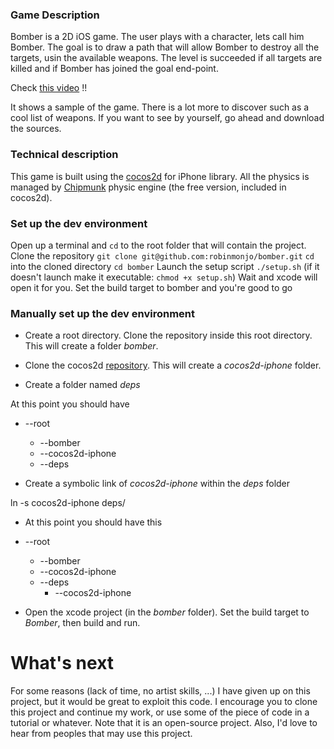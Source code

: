 
### Game Description

Bomber is a 2D iOS game. The user plays with a character, lets call him Bomber. The goal is to draw a path that will allow Bomber to destroy all the targets, usin the available weapons.
The level is succeeded if all targets are killed and if Bomber has joined the goal end-point.

Check [this video](http://www.youtube.com/watch?v=c45Yr4zqJw0) !!

It shows a sample of the game. There is a lot more to discover such as a cool list of weapons. If you want to see by yourself, go ahead and download the sources.

### Technical description

This game is built using the [cocos2d](http://www.cocos2d-iphone.org/) for iPhone library. All the physics is managed by [Chipmunk](http://chipmunk-physics.net/) physic engine (the free version, included in cocos2d).

### Set up the dev environment

Open up a terminal and `cd` to the root folder that will contain the project.
Clone the repository `git clone git@github.com:robinmonjo/bomber.git`
`cd` into the cloned directory `cd bomber`
Launch the setup script `./setup.sh` (if it doesn't launch make it executable: `chmod +x setup.sh`)
Wait and xcode will open it for you. Set the build target to bomber and you're good to go

### Manually set up the dev environment

* Create a root directory. Clone the repository inside this root directory. This will create a folder *bomber*.

* Clone the cocos2d [repository](https://github.com/cocos2d/cocos2d-iphone). This will create a *cocos2d-iphone* folder.

* Create a folder named *deps*

At this point you should have

* --root <br/>
    * --bomber<br/>
    * --cocos2d-iphone<br/>
    * --deps<br/>

* Create a symbolic link of *cocos2d-iphone* within the *deps* folder

ln -s cocos2d-iphone deps/

* At this point you should have this

* --root<br/>
    * --bomber<br/>
    * --cocos2d-iphone<br/>
    * --deps<br/>
         * --cocos2d-iphone  <symlink><br/>

* Open the xcode project (in the *bomber* folder). Set the build target to *Bomber*, then build and run.

# What's next
For some reasons (lack of time, no artist skills, ...) I have given up on this project, but it would be great to exploit this code. I encourage you to clone this project and continue my work, or use some of the piece of code in a tutorial or whatever.
Note that it is an open-source project. Also, I'd love to hear from peoples that may use this project.

